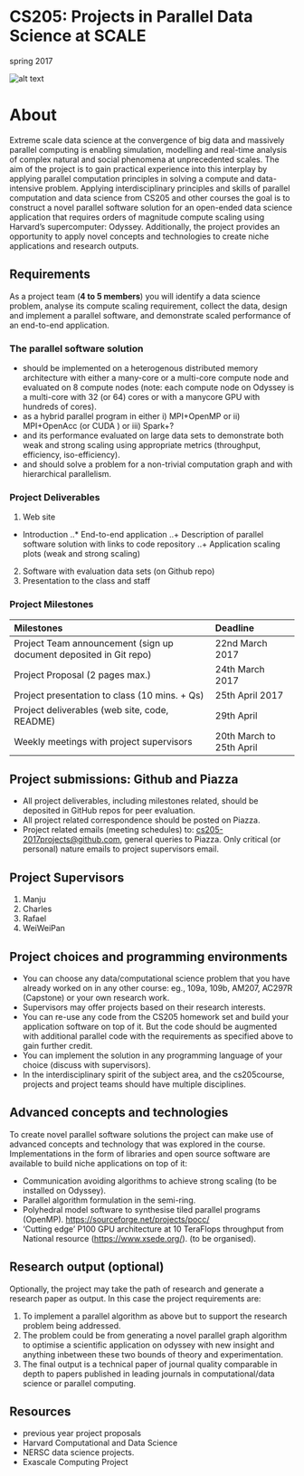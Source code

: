 # CS205: Projects in Parallel Data Science at SCALE
spring 2017

![alt text](https://github.com/harvard-cs205/CS205-Spring2017-Projects/edit/master/images/projectsimg.png "Parallel Data Science")


# About
Extreme scale data science at the convergence of big data and massively parallel computing is enabling simulation, modelling and real-time analysis of complex natural and social phenomena at unprecedented scales. The aim of the project is to gain practical experience into this interplay by applying parallel computation principles in solving a compute and data-intensive problem. 
Applying interdisciplinary principles and skills of parallel computation and data science from CS205 and other courses  the goal is to construct a novel parallel software solution for an open-ended data science application that requires orders of magnitude compute scaling using Harvard’s supercomputer: Odyssey. Additionally, the project provides an opportunity to apply novel concepts and technologies to create niche applications and research outputs.

## Requirements
As a project team (**4 to 5 members**) you will identify a data science problem,  analyse its compute scaling requirement, collect the data, design and implement a parallel software, and demonstrate  scaled performance of an end-to-end application.

### The parallel software solution
- should be implemented on a heterogenous  distributed memory architecture with either a many-core or a multi-core compute node and  evaluated on 8 compute nodes (note: each compute node on Odyssey is a multi-core with 32 (or 64) cores or with a manycore GPU with hundreds of cores). 
- as a  hybrid parallel program in either i) MPI+OpenMP or ii) MPI+OpenAcc (or CUDA ) or iii) Spark+?
- and  its performance evaluated  on large data sets to  demonstrate both weak and strong scaling using appropriate metrics (throughput, efficiency, iso-efficiency).
- and should solve a problem for a  non-trivial computation graph and with hierarchical parallelism. 

### Project Deliverables
1. Web site
-  Introduction 
..* End-to-end application 
..+ Description of parallel software solution with links to code repository
..+ Application scaling plots (weak and strong scaling)
2. Software with evaluation data sets (on Github repo)
3. Presentation to the class and staff

### Project Milestones

| Milestones    | Deadline  | 
| :------------- |:-------------| 
| Project Team announcement (sign up document deposited in Git repo)     | 22nd March 2017 | 
| Project Proposal (2 pages max.)       | 24th March 2017      |  
| Project presentation to class (10 mins. + Qs)      | 25th April 2017      |  
| Project deliverables (web site, code, README)| 29th April      | 
| Weekly meetings with project supervisors | 20th March to 25th April |

## Project submissions: Github and Piazza
- All project deliverables, including milestones related,  should be deposited in GitHub repos for peer evaluation.
- All project related correspondence should be posted on Piazza. 
- Project related emails (meeting schedules) to: cs205-2017projects@github.com, general queries to Piazza. Only critical (or personal) nature emails to project supervisors email. 

## Project Supervisors
1. Manju
2. Charles 
3. Rafael
4. WeiWeiPan

## Project choices and programming environments
- You can choose any data/computational science problem that you have already worked on in any other course: eg., 109a, 109b, AM207, AC297R (Capstone) or your own research work. 
- Supervisors may offer projects  based on their research interests. 
- You can re-use any code from the CS205 homework set and build your application software on top of it. But the code should be augmented with additional parallel code with  the requirements as specified above to gain further credit.
- You can implement the solution in any programming language of your choice (discuss with supervisors). 
- In the interdisciplinary spirit of the subject area, and the cs205course, projects and project teams should have multiple disciplines.

## Advanced concepts and technologies
To create novel parallel software solutions the project can make use of advanced concepts and technology that was explored in the course. Implementations in the form of libraries and open source software  are available to build niche applications on top of it:
- Communication avoiding algorithms  to achieve strong scaling (to be installed on Odyssey).
- Parallel algorithm formulation in the semi-ring.
- Polyhedral model software to synthesise tiled parallel programs (OpenMP). https://sourceforge.net/projects/pocc/
- ‘Cutting edge’ P100 GPU architecture at 10 TeraFlops throughput from National resource (https://www.xsede.org/). (to be organised). 

## Research output (optional)
Optionally, the project may take the path of research and generate a research paper as output.  In this case the project requirements are:
1. To implement a parallel algorithm as above but to support the research problem being addressed.
2. The problem could be from generating a novel parallel graph algorithm  to optimise a scientific application  on odyssey with new insight and anything inbetween these two bounds of theory and experimentation.  
3. The final output is a technical paper of journal quality comparable in depth to  papers published  in leading journals in computational/data science  or parallel computing.

## Resources
- previous year project proposals
- Harvard Computational and Data Science
- NERSC data science projects.
- Exascale Computing Project 
